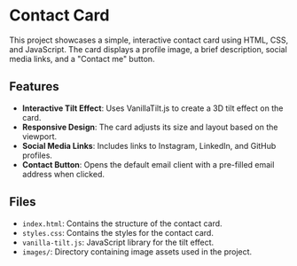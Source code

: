 # Contact Card

This project showcases a simple, interactive contact card using HTML, CSS, and JavaScript. The card displays a profile image, a brief description, social media links, and a "Contact me" button.

## Features

- **Interactive Tilt Effect**: Uses VanillaTilt.js to create a 3D tilt effect on the card.
- **Responsive Design**: The card adjusts its size and layout based on the viewport.
- **Social Media Links**: Includes links to Instagram, LinkedIn, and GitHub profiles.
- **Contact Button**: Opens the default email client with a pre-filled email address when clicked.

## Files

- `index.html`: Contains the structure of the contact card.
- `styles.css`: Contains the styles for the contact card.
- `vanilla-tilt.js`: JavaScript library for the tilt effect.
- `images/`: Directory containing image assets used in the project.

